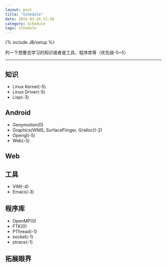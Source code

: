 ```yaml
---
layout: post
title: "Schedule"
date: 2014-03-26 12:36
category: Schedule
tags: schedule
---
```

{% include JB/setup %}

列一下想要去学习的知识或者是工具、程序库等（优先级-5~5）

------

## 知识

* Linux Kernel(-5)
* Linux Driver(-5)
* Lisp(-3)

## Android

* Genymotion(0)
* Graphics(WMS, SurfaceFlinger, Gralloc)(-2)
* Opengl(-5)
* Web(-5)

## Web

## 工具

* VIM(-4)
* Emacs(-3)

## 程序库

* OpenMP(0)
* FTK(0)
* PThread(-1)
* socket(-1)
* ptrace(-1)

## 拓展眼界
